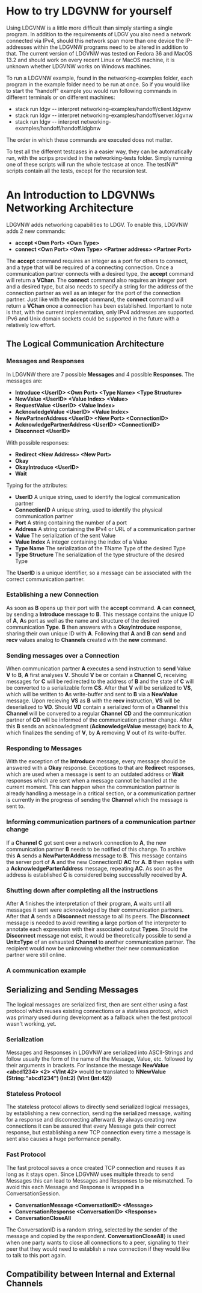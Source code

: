 # How to try LDGVNW for yourself

Using LDGVNW is a little more difficult than simply starting a single program. In addition to the requirements of LDGV you also need a network connected via IPv4, should this network span more than one device the IP-addresses within the LDGVNW programs need to be altered in addition to that. The current version of LDGVNW was tested on Fedora 36 and MacOS 13.2 and should work on every recent Linux or MacOS machine, it is unknown whether LDGVNW works on Windows machines.

To run a LDGVNW example, found in the networking-examples folder, each program in the example folder need to be run at once. So if you would like to start the "handoff" example you would run following commands in different terminals or on different machines:

- stack run ldgv -- interpret networking-examples/handoff/client.ldgvnw
- stack run ldgv -- interpret networking-examples/handoff/server.ldgvnw
- stack run ldgv -- interpret networking-examples/handoff/handoff.ldgbnw

The order in which these commands are executed does not matter.

To test all the different testcases in a easier way, they can be automatically run, with the scrips provided in the networking-tests folder. Simply running one of these scripts will run the whole testcase at once.
The testNW* scripts contain all the tests, except for the recursion test.


# An Introduction to LDGVNWs Networking Architecture

LDGVNW adds networking capabilities to LDGV. To enable this, LDGVNW adds 2 new commands:

- **accept \<Own Port> \<Own Type>**
- **connect \<Own Port> \<Own Type> \<Partner address> \<Partner Port>**

The **accept** command requires an integer as a port for others to connect, and a type that will be required of a connecting connection. Once a communication partner connects with a desired type, the **accept** command will return a **VChan**.
The **connect** command also requires an integer port and a desired type, but also needs to specify a string for the address of the connection partner as well as an integer for the port of the connection partner. Just like with the **accept** command, the **connect** command will return a **VChan** once a connection has been established. 
Important to note is that, with the current implementation, only IPv4 addresses are supported. IPv6 and Unix domain sockets could be supported in the future with a relatively low effort.

## The Logical Communication Architecture

### Messages and Responses
In LDGVNW there are 7 possible **Messages** and 4 possible **Responses**.
The messages are:

- **Introduce \<UserID> \<Own Port> \<Type Name> \<Type Structure>**
- **NewValue \<UserID> \<Value Index> \<Value>**
- **RequestValue \<UserID> \<Value Index>**
- **AcknowledgeValue \<UserID> \<Value Index>**
- **NewPartnerAddress \<UserID> \<New Port> \<ConnectionID>**
- **AcknowledgePartnerAddress \<UserID> \<ConnectionID>**
- **Disconnect \<UserID>**

With possible responses:

- **Redirect \<New Address> \<New Port>**
- **Okay**
- **OkayIntroduce \<UserID>**
- **Wait**

Typing for the attributes:

- **UserID** A unique string, used to identify the logical communication partner
- **ConnectionID** A unique string, used to identify the physical communication partner
- **Port** A string containing the number of a port
- **Address** A string containing the IPv4 or URL of a communication partner
- **Value** The serialization of the sent Value
- **Value Index** A integer containing the index of a Value
- **Type Name** The serialization of the TName Type of the desired Type
- **Type Structure** The serialization of the type structure of the desired Type

The **UserID** is a unique identifier, so a message can be associated with the correct communication partner.

### Establishing a new Connection
As soon as **B** opens up their port with the **accept** command. **A** can **connect**, by sending a **Introduce** message to **B**. This message contains the unique ID of **A**, **A**s port as well as the name and structure of the desired communication **Type**. **B** then answers with a **OkayIntroduce** response, sharing their own unique ID with **A**. Following that **A** and **B** can **send** and **recv** values analog to **Channels** created with the **new** command.

### Sending messages over a Connection
When communication partner **A** executes a send instruction to **send** Value **V** to **B**, **A** first analyses **V**. Should **V** be or contain a **Channel** **C**, receiving messages for **C** will be redirected to the address of **B** and the state of **C** will be converted to a serializable form **CS**. After that **V** will be serialized to **VS**, which will be written to **A**s write-buffer and sent to **B** via a **NewValue** message. Upon recieving **VS** as **B** with the **recv** instruction, **VS** will be deserialized to **VD**. Should **VD** contain a serialized form of a **Channel** this **Channel** will be convered to a regular **Channel** **CD** and the communication partner of **CD** will be informed of the communication partner change. After this **B** sends an acknowledgment (**AcknowledgeValue** message) back to **A**, which finalizes the sending of **V**, by **A** removing **V** out of its write-buffer.

### Responding to Messages
With the exception of the **Introduce** message, every message should be answered with a **Okay** response. Exceptions to that are **Redirect** responses, which are used when a message is sent to an outdated address or **Wait** responses which are sent when a message cannot be handled at the current moment. This can happen when the communication partner is already handling a message in a critical section, or a communication partner is currently in the progress of sending the **Channel** which the message is sent to.

### Informing communication partners of a communication partner change
If a **Channel** **C** got sent over a network connection to **A**, the new communication partner **B** needs to be notified of this change. To archive this **A** sends a **NewParterAddress** message to **B**. This message contains the server port of **A** and the new ConnectionID **AC** for **A**. **B** then replies with a **AcknowledgeParterAddress** message, repeating **AC**. As soon as the address is established **C** is considered being successfully received by **A**.


### Shutting down after completing all the instructions
After **A** finishes the interpretation of their program, **A** waits until all messages it sent were acknowledged by their communication partners. After that **A** sends a **Disconnect** message to all its peers. The **Disconnect** message is needed to avoid rewriting a large portion of the interpreter to annotate each expression with their associated output **Types**. Should the **Disconnect** message not exist, it would be theoretically possible to send a **Unit=Type** of an exhausted **Channel** to another communication partner. The recipient would now be unknowing whether their new communication partner were still online.

### A communication example

## Serializing and Sending Messages
The logical messages are serialized first, then are sent either using a fast protocol which reuses existing connections or a stateless protocol, which was primary used during development as a fallback when the fest protocol wasn't working, yet.

### Serialization
Messages and Responses in LDGVNW are serialized into ASCII-Strings and follow usually the form of the name of the Message, Value, etc. followed by their arguments in brackets. For instance the message **NewValue \<abcd1234> \<2> \<VInt 42>** would be translated to **NNewValue (String:"abcd1234") (Int:2) (VInt (Int:42))**

### Stateless Protocol
The stateless protocol allows to directly send serialized logical messages, by establishing a new connection, sending the serialized message, waiting for a response and disconnecting afterward. By always creating new connections it can be assured that every Message gets their correct response, but establishing a new TCP connection every time a message is sent also causes a huge performance penalty.

### Fast Protocol
The fast protocol saves a once created TCP connection and reuses it as long as it stays open. Since LDGVNW uses multiple threads to send Messages this can lead to Messages and Responses to be mismatched. To avoid this each Message and Response is wrapped in a ConversationSession.

- **ConversationMessage \<ConversationID> \<Message>**
- **ConversationResponse \<ConversationID> \<Response>**
- **ConversationCloseAll**

The ConversationID is a random string, selected by the sender of the message and copied by the respondent. **ConversationCloseAll**} is used when one party wants to close all connections to a peer, signaling to their peer that they would need to establish a new connection if they would like to talk to this port again.

## Compatibility between Internal and External Channels

